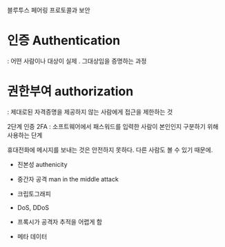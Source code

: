 블루투스 페어링 프로토콜과 보안

# 인증 Authentication

: 어떤 사람이나 대상이 실제 . 그대상임을 증명하는 과정

# 권한부여 authorization

: 제대로된 자격증명을 제공하지 않는 사람에게 접근을 제한하는 것

2단계 인증 2FA
: 소프트웨어에서 패스워드를 입력한 사람이 본인인지 구분하기 위해 사용하는 단계

휴대전화에 메시지를 보내는 것은 안전하지 못하다. 다른 사람도 볼 수 있기 때문에.

- 진본성 authenicity
- 중간자 공격 man in the middle attack
- 크립토그래피

- DoS, DDoS

- 프록시가 공격자 추적을 어렵게 함

- 메타 데이터
